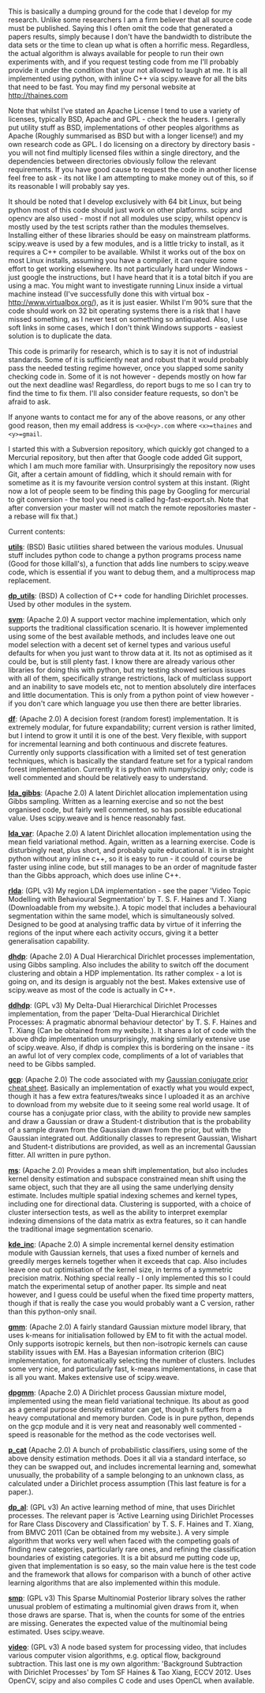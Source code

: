 This is basically a dumping ground for the code that I develop for my research. Unlike some researchers I am a firm believer that all source code must be published. Saying this I often omit the code that generated a papers results, simply because I don't have the bandwidth to distribute the data sets or the time to clean up what is often a horrific mess. Regardless, the actual algorithm is always available for people to run their own experiments with, and if you request testing code from me I'll probably provide it under the condition that your not allowed to laugh at me. It is all implemented using python, with inline C++ via scipy.weave for all the bits that need to be fast. You may find my personal website at http://thaines.com

Note that whilst I've stated an Apache License I tend to use a variety of licenses, typically BSD, Apache and GPL - check the headers. I generally put utility stuff as BSD, implementations of other peoples algorithms as Apache (Roughly summarised as BSD but with a longer license!) and my own research code as GPL. I do licensing on a directory by directory basis - you will not find multiply licensed files within a single directory, and the dependencies between directories obviously follow the relevant requirements. If you have good cause to request the code in another license feel free to ask - its not like I am attempting to make money out of this, so if its reasonable I will probably say yes.

It should be noted that I develop exclusively with 64 bit Linux, but being python most of this code should just work on other platforms. scipy and opencv are also used - most if not all modules use scipy, whilst opencv is mostly used by the test scripts rather than the modules themselves. Installing either of these libraries should be easy on mainstream platforms. scipy.weave is used by a few modules, and is a little tricky to install, as it requires a C++ compiler to be available. Whilst it works out of the box on most Linux installs, assuming you have a compiler, it can require some effort to get working elsewhere. Its not particularly hard under Windows - just google the instructions, but I have heard that it is a total bitch if you are using a mac. You might want to investigate running Linux inside a virtual machine instead (I've successfully done this with virtual box - http://www.virtualbox.org/), as it is just easier. Whilst I'm 90% sure that the code should work on 32 bit operating systems there is a risk that I have missed something, as I never test on something so antiquated. Also, I use soft links in some cases, which I don't think Windows supports - easiest solution is to duplicate the data.

This code is primarily for research, which is to say it is not of industrial standards. Some of it is sufficiently neat and robust that it would probably pass the needed testing regime however, once you slapped some sanity checking code in. Some of it is not however - depends mostly on how far out the next deadline was! Regardless, do report bugs to me so I can try to find the time to fix them. I'll also consider feature requests, so don't be afraid to ask.

If anyone wants to contact me for any of the above reasons, or any other good reason, then my email address is `<x>@<y>.com` where `<x>=thaines` and `<y>=gmail`.

I started this with a Subversion repository, which quickly got changed to a Mercurial repository, but then after that Google code added Git support, which I am much more familiar with. Unsurprisingly the repository now uses Git, after a certain amount of fiddling, which it should remain with for sometime as it is my favourite version control system at this instant. (Right now a lot of people seem to be finding this page by Googling for mercurial to git conversion - the tool you need is called hg-fast-export.sh. Note that after conversion your master will not match the remote repositories master - a rebase will fix that.)


Current contents:

**[utils](utils.md)**: (BSD)
Basic utilities shared between the various modules. Unusual stuff includes python code to change a python programs process name (Good for those killall's), a function that adds line numbers to scipy.weave code, which is essential if you want to debug them, and a multiprocess map replacement.

**[dp\_utils](dp_utils.md)**: (BSD)
A collection of C++ code for handling Dirichlet processes. Used by other modules in the system.

**[svm](svm.md)**: (Apache 2.0)
A support vector machine implementation, which only supports the traditional classification scenario. It is however implemented using some of the best available methods, and includes leave one out model selection with a decent set of kernel types and various useful defaults for when you just want to throw data at it. Its not as optimised as it could be, but is still plenty fast. I know there are already various other libraries for doing this with python, but my testing showed serious issues with all of them, specifically strange restrictions, lack of multiclass support and an inability to save models etc, not to mention absolutely dire interfaces and little documentation. This is only from a python point of view however - if you don't care which language you use then there are better libraries.


**[df](df.md)**: (Apache 2.0) A decision forest (random forest) implementation. It is extremely modular, for future expandability; current version is rather limited, but I intend to grow it until it is one of the best. Very flexible, with support for incremental learning and both continuous and discrete features. Currently only supports classification with a limited set of test generation techniques, which is basically the standard feature set for a typical random forest implementation. Currently it is python with numpy/scipy only; code is well commented and should be relatively easy to understand.


**[lda\_gibbs](lda_gibbs.md)**: (Apache 2.0)
A latent Dirichlet allocation implementation using Gibbs sampling. Written as a learning exercise and so not the best organised code, but fairly well commented, so has possible educational value. Uses scipy.weave and is hence reasonably fast.

**[lda\_var](lda_var.md)**: (Apache 2.0)
A latent Dirichlet allocation implementation using the mean field variational method. Again, written as a learning exercise. Code is disturbingly neat, plus short, and probably quite educational. It is in straight python without any inline c++, so it is easy to run - it could of course be faster using inline code, but still manages to be an order of magnitude faster than the Gibbs approach, which does use inline C++.

**[rlda](rlda.md)**: (GPL v3)
My region LDA implementation - see the paper 'Video Topic Modelling with Behavioural Segmentation' by T. S. F. Haines and T. Xiang (Downloadable from my website.). A topic model that includes a behavioural segmentation within the same model, which is simultaneously solved. Designed to be good at analysing traffic data by virtue of it inferring the regions of the input where each activity occurs, giving it a better generalisation capability.

**[dhdp](dhdp.md)**: (Apache 2.0)
A Dual Hierarchical Dirichlet processes implementation, using Gibbs sampling. Also includes the ability to switch off the document clustering and obtain a HDP implementation. Its rather complex - a lot is going on, and its design is arguably not the best. Makes extensive use of scipy.weave as most of the code is actually in C++.

**[ddhdp](ddhdp.md)**: (GPL v3)
My Delta-Dual Hierarchical Dirichlet Processes implementation, from the paper 'Delta-Dual Hierarchical Dirichlet Processes: A pragmatic abnormal behaviour detector' by T. S. F. Haines and T. Xiang (Can be obtained from my website.). It shares a lot of code with the above dhdp implementation unsurprisingly, making similarly extensive use of scipy.weave. Also, if dhdp is complex this is bordering on the insane - its an awful lot of very complex code, compliments of a lot of variables that need to be Gibbs sampled.


**[gcp](gcp.md)**: (Apache 2.0)
The code associated with my [Gaussian conjugate prior cheat sheet](http://thaines.com/content/misc/gaussian_conjugate_prior_cheat_sheet.pdf). Basically an implementation of exactly what you would expect, though it has a few extra features/tweaks since I uploaded it as an archive to download from my website due to it seeing some real world usage. It of course has a conjugate prior class, with the ability to provide new samples and draw a Gaussian or draw a Student-t distribution that is the probability of a sample drawn from the Gaussian drawn from the prior, but with the Gaussian integrated out. Additionally classes to represent Gaussian, Wishart and Student-t distributions are provided, as well as an incremental Gaussian fitter. All written in pure python.

**[ms](ms.md)**: (Apache 2.0)
Provides a mean shift implementation, but also includes kernel density estimation and subspace constrained mean shift using the same object, such that they are all using the same underlying density estimate. Includes multiple spatial indexing schemes and kernel types, including one for directional data. Clustering is supported, with a choice of cluster intersection tests, as well as the ability to interpret exemplar indexing dimensions of the data matrix as extra features, so it can handle the traditional image segmentation scenario.

**[kde\_inc](kde_inc.md)**: (Apache 2.0)
A simple incremental kernel density estimation module with Gaussian kernels, that uses a fixed number of kernels and greedily merges kernels together when it exceeds that cap. Also includes leave one out optimisation of the kernel size, in terms of a symmetric precision matrix. Nothing special really - I only implemented this so I could match the experimental setup of another paper. Its simple and neat however, and I guess could be useful when the fixed time property matters, though if that is really the case you would probably want a C version, rather than this python-only snail.

**[gmm](gmm.md)**: (Apache 2.0)
A fairly standard Gaussian mixture model library, that uses k-means for initialisation followed by EM to fit with the actual model. Only supports isotropic kernels, but then non-isotropic kernels can cause stability issues with EM. Has a Bayesian information criterion (BIC) implementation, for automatically selecting the number of clusters. Includes some very nice, and particularly fast, k-means implementations, in case that is all you want. Makes extensive use of scipy.weave.

**[dpgmm](dpgmm.md)**: (Apache 2.0)
A Dirichlet process Gaussian mixture model, implemented using the mean field variational technique. Its about as good as a general purpose density estimator can get, though it suffers from a heavy computational and memory burden. Code is in pure python, depends on the gcp module and it is very neat and reasonably well commented - speed is reasonable for the method as the code vectorises well.

**[p\_cat](p_cat.md)** (Apache 2.0)
A bunch of probabilistic classifiers, using some of the above density estimation methods. Does it all via a standard interface, so they can be swapped out, and includes incremental learning and, somewhat unusually, the probability of a sample belonging to an unknown class, as calculated under a Dirichlet process assumption (This last feature is for a paper.).

**[dp\_al](dp_al.md)**: (GPL v3)
An active learning method of mine, that uses Dirichlet processes. The relevant paper is 'Active Learning using Dirichlet Processes for Rare Class Discovery and Classification' by T. S. F. Haines and T. Xiang, from BMVC 2011 (Can be obtained from my website.). A very simple algorithm that works very well when faced with the competing goals of finding new categories, particularly rare ones, and refining the classification boundaries of existing categories. It is a bit absurd me putting code up, given that implementation is so easy, so the main value here is the test code and the framework that allows for comparison with a bunch of other active learning algorithms that are also implemented within this module.


**[smp](smp.md)**: (GPL v3)
This Sparse Multinomial Posterior library solves the rather unusual problem of estimating a multinomial given draws from it, when those draws are sparse. That is, when the counts for some of the entries are missing. Generates the expected value of the multinomial being estimated. Uses scipy.weave.


**[video](video.md)**: (GPL v3)
A node based system for processing video, that includes various computer vision algorithms, e.g. optical flow, background subtraction. This last one is my own algorithm: 'Background Subtraction with Dirichlet Processes' by Tom SF Haines & Tao Xiang, ECCV 2012. Uses OpenCV, scipy and also compiles C code and uses OpenCL when available.